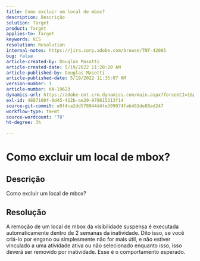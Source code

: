 ```yaml
---
title: Como excluir um local de mbox?
description: Descrição
solution: Target
product: Target
applies-to: Target
keywords: KCS
resolution: Resolution
internal-notes: https://jira.corp.adobe.com/browse/TNT-42085
bug: false
article-created-by: Douglas Masotti
article-created-date: 5/19/2022 11:28:20 AM
article-published-by: Douglas Masotti
article-published-date: 5/19/2022 11:35:07 AM
version-number: 1
article-number: KA-19623
dynamics-url: https://adobe-ent.crm.dynamics.com/main.aspx?forceUCI=1&pagetype=entityrecord&etn=knowledgearticle&id=09bdf6c7-66d7-ec11-a7b5-000d3a3add22
exl-id: 4887100f-0d45-412b-ae29-978615213f14
source-git-commit: e8f4ca2dd578944d4fe399074fab461de88ad247
workflow-type: tm+mt
source-wordcount: '78'
ht-degree: 3%

---
```


# Como excluir um local de mbox?

## Descrição

Como excluir um local de mbox?

## Resolução


A remoção de um local de mbox da visibilidade suspensa é executada automaticamente dentro de 2 semanas da inatividade. Dito isso, se você criá-lo por engano ou simplesmente não for mais útil, e não estiver vinculado a uma atividade ativa ou não selecionado enquanto isso, isso deverá ser removido por inatividade. Esse é o comportamento esperado.
